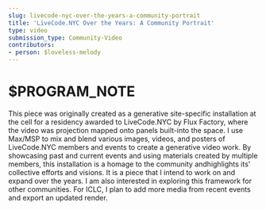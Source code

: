 ```yaml
---
slug: livecode-nyc-over-the-years-a-community-portrait
title: 'LiveCode.NYC Over the Years: A Community Portrait'
type: video
submission_type: Community-Video
contributors:
- person: $loveless-melody
---
```


# $PROGRAM_NOTE

This piece was originally created as a generative site-specific installation at the cell for a residency awarded to LiveCode.NYC by Flux Factory, where the video was projection mapped onto panels built-into the space. I use Max/MSP to mix and blend various images, videos, and posters of LiveCode.NYC members and events to create a generative video work. By showcasing past and current events and using materials created by multiple members, this installation is a homage to the community andhighlights its' collective efforts and visions. It is a piece that I intend to work on and expand over the years. I am also interested in exploring this framework for other communities. For ICLC, I plan to add more media from recent events and export an updated render.